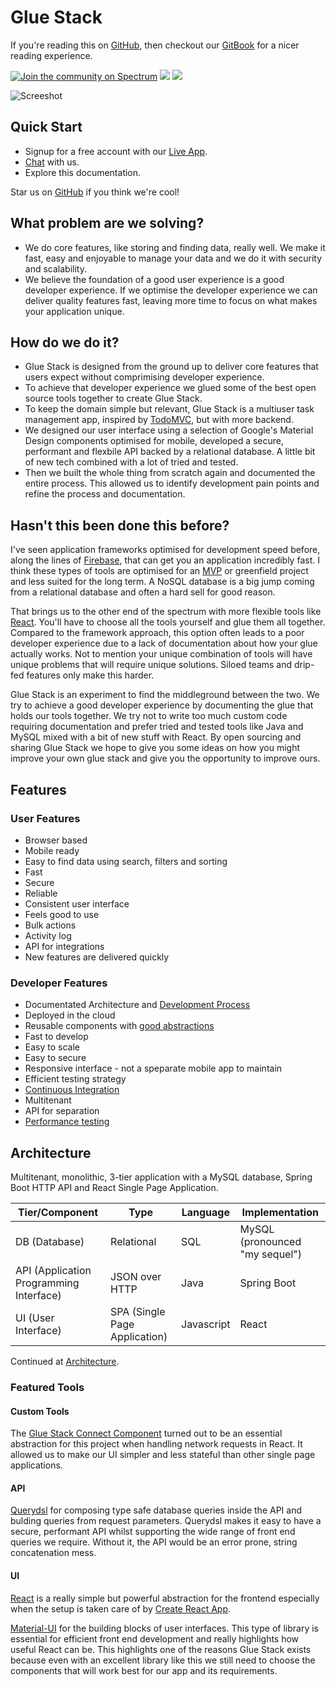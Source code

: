 # Glue Stack

If you're reading this on [GitHub](https://github.com/cadbox1/glue-stack/), then checkout our [GitBook](https://cadbox1.gitbook.io/glue-stack/) for a nicer reading experience.

[![Join the community on Spectrum](https://withspectrum.github.io/badge/badge.svg)](https://spectrum.chat/glue-stack)
![](https://github.com/cadbox1/glue-stack/workflows/Pull%20Request/badge.svg)
![](https://github.com/cadbox1/glue-stack/workflows/Push/badge.svg)


![Screeshot](./Screenshot.png)

## Quick Start

* Signup for a free account with our [Live App](https://cadbox1.github.io/glue-stack/).
* [Chat](https://spectrum.chat/glue-stack) with us.
* Explore this documentation.

Star us on [GitHub](https://github.com/cadbox1/glue-stack/) if you think we're cool!

## What problem are we solving?
* We do core features, like storing and finding data, really well. We make it fast, easy and enjoyable to manage your data and we do it with security and scalability.
* We believe the foundation of a good user experience is a good developer experience. If we optimise the developer experience we can deliver quality features fast, leaving more time to focus on what makes your application unique.

## How do we do it?
  - Glue Stack is designed from the ground up to deliver core features that users expect without comprimising developer experience.
  - To achieve that developer experience we glued some of the best open source tools together to create Glue Stack.
  - To keep the domain simple but relevant, Glue Stack is a multiuser task management app, inspired by [TodoMVC](http://todomvc.com/), but with more backend.
  - We designed our user interface using a selection of Google's Material Design components optimised for mobile, developed a secure, performant and flexbile API backed by a relational database. A little bit of new tech combined with a lot of tried and tested.
  - Then we built the whole thing from scratch again and documented the entire process. This allowed us to identify development pain points and refine the process and documentation.

## Hasn't this been done this before?
I've seen application frameworks optimised for development speed before, along the lines of [Firebase](https://firebase.google.com/), that can get you an application incredibly fast. I think these types of tools are optimised for an [MVP](https://en.wikipedia.org/wiki/Minimum_viable_product) or greenfield project and less suited for the long term. A NoSQL database is a big jump coming from a relational database and often a hard sell for good reason.

That brings us to the other end of the spectrum with more flexible tools like [React](https://reactjs.org/). You'll have to choose all the tools yourself and glue them all together. Compared to the framework approach, this option often leads to a poor developer experience due to a lack of documentation about how your glue actually works. Not to mention your unique combination of tools will have unique problems that will require unique solutions. Siloed teams and drip-fed features only make this harder.

Glue Stack is an experiment to find the middleground between the two. We try to achieve a good developer experience by documenting the glue that holds our tools together. We try not to write too much custom code requiring documentation and prefer tried and tested tools like Java and MySQL mixed with a bit of new stuff with React. By open sourcing and sharing Glue Stack we hope to give you some ideas on how you might improve your own glue stack and give you the opportunity to improve ours.

## Features
### User Features
  - Browser based
  - Mobile ready
  - Easy to find data using search, filters and sorting
  - Fast
  - Secure
  - Reliable
  - Consistent user interface
  - Feels good to use
  - Bulk actions
  - Activity log
  - API for integrations
  - New features are delivered quickly

### Developer Features
  - Documentated Architecture and [Development Process](./Development/DevelopmentProcess-Tasks.md)
  - Deployed in the cloud
  - Reusable components with [good abstractions](#featured-abstractions)
  - Fast to develop
  - Easy to scale
  - Easy to secure
  - Responsive interface - not a speparate mobile app to maintain
  - Efficient testing strategy
  - [Continuous Integration](./Infrastructure/ContinuousIntegration-TravisCI.md)
  - Multitenant
  - API for separation
  - [Performance testing](./Infrastructure/PerformanceTestingAndConnectionPoolSizes.md)

## Architecture

Multitenant, monolithic, 3-tier application with a MySQL database, Spring Boot HTTP API and React Single Page Application.

| Tier/Component                            | Type                            | Language   | Implementation                   |
| ----------------------------------------- | ------------------------------- | ---------- | -------------------------------- |
| DB \(Database\)                           | Relational                      | SQL        | MySQL \(pronounced "my sequel"\) |
| API \(Application Programming Interface\) | JSON over HTTP                  | Java       | Spring Boot                      |
| UI \(User Interface\)                     | SPA \(Single Page Application\) | Javascript | React                            |

Continued at [Architecture](./Architecture/Architecture.md).

### Featured Tools

#### Custom Tools
The [Glue Stack Connect Component](./Development/UIConnectComponent.md) turned out to be an essential abstraction for this project when handling network requests in React. It allowed us to make our UI simpler and less stateful than other single page applications.

#### API
[Querydsl](http://www.querydsl.com/) for composing type safe database queries inside the API and bulding queries from request parameters. Querydsl makes it easy to have a secure, performant API whilst supporting the wide range of front end queries we require. Without it, the API would be an error prone, string concatenation mess.

#### UI

[React](https://reactjs.org/) is a really simple but powerful abstraction for the frontend especially when the setup is taken care of by [Create React App](https://github.com/facebook/create-react-app).

[Material-UI](https://material-ui.com/) for the building blocks of user interfaces. This type of library is essential for efficient front end development and really highlights how useful React can be. This highlights one of the reasons Glue Stack exists because even with an excellent library like this we still need to choose the components that will work best for our app and its requirements.